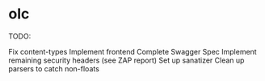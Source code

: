 # olc
TODO:

Fix content-types
Implement frontend
Complete Swagger Spec
Implement remaining security headers (see ZAP report)
Set up sanatizer
Clean up parsers to catch non-floats
